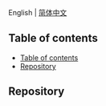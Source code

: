 English | [简体中文](./README-zh-CN.md)

## Table of contents

- [Table of contents](#table-of-contents)
- [Repository](#repository)

## Repository
